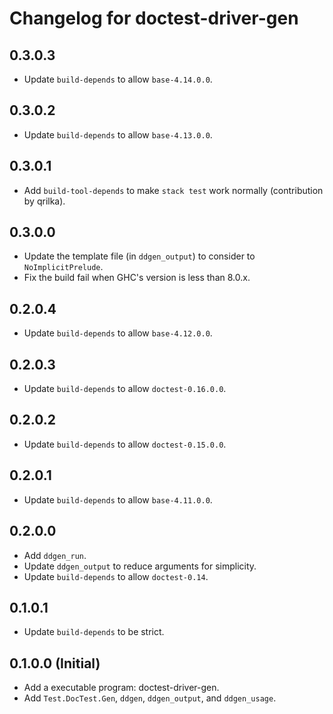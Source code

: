 # Changelog for doctest-driver-gen

## 0.3.0.3

* Update `build-depends` to allow `base-4.14.0.0`.

## 0.3.0.2

* Update `build-depends` to allow `base-4.13.0.0`.

## 0.3.0.1

* Add `build-tool-depends` to make `stack test` work normally (contribution by
  qrilka).

## 0.3.0.0

* Update the template file (in `ddgen_output`) to consider to
  `NoImplicitPrelude`.
* Fix the build fail when GHC's version is less than 8.0.x.

## 0.2.0.4

* Update `build-depends` to allow `base-4.12.0.0`.

## 0.2.0.3

* Update `build-depends` to allow `doctest-0.16.0.0`.

## 0.2.0.2

* Update `build-depends` to allow `doctest-0.15.0.0`.

## 0.2.0.1

* Update `build-depends` to allow `base-4.11.0.0`.

## 0.2.0.0

* Add `ddgen_run`.
* Update `ddgen_output` to reduce arguments for simplicity.
* Update `build-depends` to allow `doctest-0.14`.

## 0.1.0.1

* Update `build-depends` to be strict.

## 0.1.0.0 (Initial)

* Add a executable program: doctest-driver-gen.
* Add `Test.DocTest.Gen`, `ddgen`, `ddgen_output`, and `ddgen_usage`.

